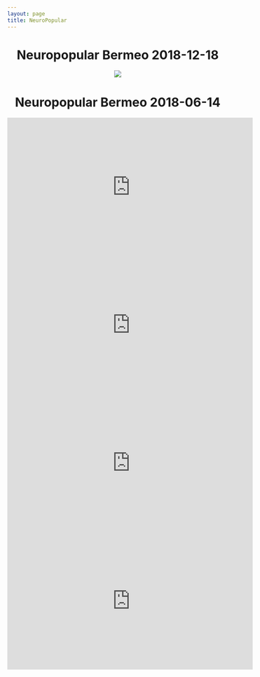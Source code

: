 ```yaml
---
layout: page
title: NeuroPopular
---
```

 
 
<div align="center">
<h1>Neuropopular Bermeo 2018-12-18</h1>
</div>
<div align="center">
<img src="https://github.com/neurolagun/neurolagun.github.io/blob/master/img/bermeo.png">
</div>
 
 
<div align="center">
<h1>Neuropopular Bermeo 2018-06-14</h1>
</div>

<div align="center">
<iframe width="560" height="315" src="https://www.youtube.com/embed/Dw9VKfqewZ0" frameborder="0" allow="accelerometer; autoplay; encrypted-media; gyroscope; picture-in-picture" allowfullscreen></iframe>
</div>

<div align="center">
<iframe width="560" height="315" src="https://www.youtube.com/embed/2LZAMkgiH_M" frameborder="0" allow="accelerometer; autoplay; encrypted-media; gyroscope; picture-in-picture" allowfullscreen></iframe>
</div>

<div align="center">
<iframe width="560" height="315" src="https://www.youtube.com/embed/uOZXhZ5cYwo" frameborder="0" allow="accelerometer; autoplay; encrypted-media; gyroscope; picture-in-picture" allowfullscreen></iframe>
</div>


<div align="center">
<iframe width="560" height="315" src="https://www.youtube.com/embed/CceHhyR8eSY" frameborder="0" allow="accelerometer; autoplay; encrypted-media; gyroscope; picture-in-picture" allowfullscreen></iframe>
</div>
